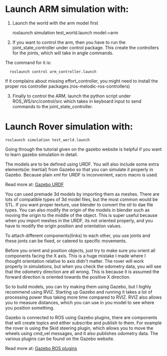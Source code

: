 Launch ARM simulation with:
=======================================
1. Launch the world with the arm model first

      roslaunch simulation test_world.launch model:=arm

2. If you want to control the arm, then you have to run the joint_state_controller under control package. This create the controllers for the joints, which will take in angle commands.

The command for it is:

      roslaunch control arm_controller.launch

If it complains about missing effort_controller, you might need to install the proper ros controller packages.(ros-melodic-ros-controllers)

3. Finally to control the ARM, launch the python script under ROS_WS/src/control/src which takes in keyboard input to send commands to the joint_state_controller.

Launch Rover simulation with:
=======================================
    roslaunch simulation test_world.launch


Going through the tutorial given on the gazebo website is helpful if you want to learn gazebo simulation in detail.

The models are to be defined using URDF. You will also include some extra elements(ie: Inertial) from Gazebo so that you can simulate it properly in Gazebo. Because plain xml for URDF is inconvenient, xacro macro is used.

Read more at: [Gazebo URDF](http://gazebosim.org/tutorials/?tut=ros_urdf)

You can used premade 3d models by importing them as meshes. There are lots of compatible types of 3d model files, but the most common would be STL. If you want proper texture, use blender to convert the stl to dae file types. You can also modify the origin of the models in blender such as moving the origin to the middle of the object. This is super useful because when you import meshes in the URDF, its not oriented properly, and you have to modify the origin position and orientation values. 

To attach different components(links) to each other, you use joints and these jonts can be fixed, or catered to specific movements.

Before you orient and position objects, just try to make sure you orient all components facing the X axis. This is a huge mistake I made where I thought orientation relative to axis didn't matter. The rover will work properly in simulations, but when you check the odometry data, you will see that the odometry direction are all wrong. This is because it is assumed the forward direction is oriented towards the positive X direction.

So to build models, you can try making them using Gazebo, but I highly recommend using RVIZ. Starting up Gazebo and running it takes a lot of 
processing power thus taking more time compared to RVIZ. RVIZ also allows you to measure distances, which you can use in you model to see where you position something.

Gazebo is connected to ROS using Gazebo plugins, there are components that will create topics and either subscribe and publish to them. For example the rover is using the Skid steering plugin, which allows you to move the wheels using cmd_vel messages, and it also publishes odometry data. The various plugins can be found on the Gazebo website.

Read more at: [Gazebo ROS plugins](http://gazebosim.org/tutorials?tut=ros_gzplugins&cat=connect_ros)
